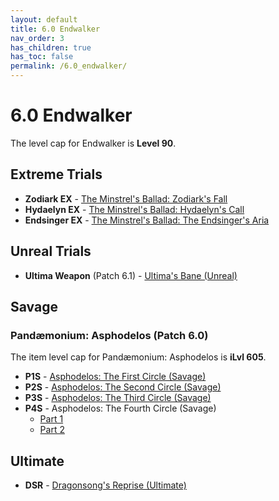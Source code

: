 ```yaml
---
layout: default
title: 6.0 Endwalker
nav_order: 3
has_children: true
has_toc: false
permalink: /6.0_endwalker/
---
```


# 6.0 Endwalker

The level cap for Endwalker is **Level 90**.

## Extreme Trials

- **Zodiark EX** - [The Minstrel's Ballad: Zodiark's Fall](extreme_trials/zodiark/README.md)
- **Hydaelyn EX** - [The Minstrel's Ballad: Hydaelyn's Call](extreme_trials/hydaelyn/README.md)
- **Endsinger EX** - [The Minstrel's Ballad: The Endsinger's Aria](extreme_trials/endsinger/README.md)

## Unreal Trials

- **Ultima Weapon** (Patch 6.1) - [Ultima's Bane (Unreal)](unreal_trials/ultima_weapon/README.md)

## Savage

### Pandæmonium: Asphodelos (Patch 6.0)

The item level cap for Pandæmonium: Asphodelos is **iLvl 605**.

- **P1S** - [Asphodelos: The First Circle (Savage)](savage_raids/p1s/README.md)
- **P2S** - [Asphodelos: The Second Circle (Savage)](savage_raids/p2s/README.md)
- **P3S** - [Asphodelos: The Third Circle (Savage)](savage_raids/p3s/README.md)
- **P4S** - Asphodelos: The Fourth Circle (Savage)
	- [Part 1](savage_raids/p4s_1/README.md)
	- [Part 2](savage_raids/p4s_2/README.md)

## Ultimate

- **DSR** - [Dragonsong's Reprise (Ultimate)](../ultimates/dsr/README.md)
